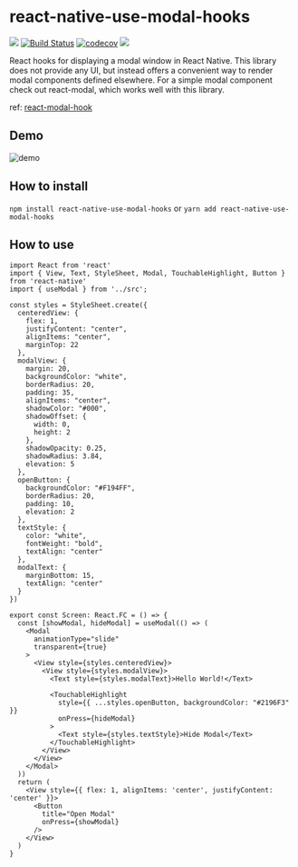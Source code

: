 # react-native-use-modal-hooks
[![](https://img.shields.io/npm/v/react-native-use-modal-hooks.svg)](https://www.npmjs.com/package/react-native-use-modal-hooks)
[![Build Status](https://travis-ci.com/toshi1127/react-native-modal-hooks.svg?branch=master)](https://travis-ci.com/toshi1127/react-native-modal-hooks)
[![codecov](https://codecov.io/gh/toshi1127/react-native-use-modal-hooks/branch/master/graph/badge.svg)](https://codecov.io/gh/toshi1127/react-native-use-modal-hooks)
[![](https://img.shields.io/npm/dt/react-native-use-modal-hooks.svg)](https://www.npmjs.com/package/react-native-use-modal-hooks)

React hooks for displaying a modal window in React Native.
This library does not provide any UI, but instead offers a convenient way to render modal components defined elsewhere.
For a simple modal component check out react-modal, which works well with this library.

ref: [react-modal-hook](https://github.com/mpontus/react-modal-hook)

## Demo
![demo](https://user-images.githubusercontent.com/32378535/89108919-b28cf380-d477-11ea-8596-8b05f3988aa6.gif)

## How to install
`npm install react-native-use-modal-hooks` or `yarn add react-native-use-modal-hooks`

## How to use

```
import React from 'react'
import { View, Text, StyleSheet, Modal, TouchableHighlight, Button } from 'react-native'
import { useModal } from '../src';

const styles = StyleSheet.create({
  centeredView: {
    flex: 1,
    justifyContent: "center",
    alignItems: "center",
    marginTop: 22
  },
  modalView: {
    margin: 20,
    backgroundColor: "white",
    borderRadius: 20,
    padding: 35,
    alignItems: "center",
    shadowColor: "#000",
    shadowOffset: {
      width: 0,
      height: 2
    },
    shadowOpacity: 0.25,
    shadowRadius: 3.84,
    elevation: 5
  },
  openButton: {
    backgroundColor: "#F194FF",
    borderRadius: 20,
    padding: 10,
    elevation: 2
  },
  textStyle: {
    color: "white",
    fontWeight: "bold",
    textAlign: "center"
  },
  modalText: {
    marginBottom: 15,
    textAlign: "center"
  }
})

export const Screen: React.FC = () => {
  const [showModal, hideModal] = useModal(() => (
    <Modal
      animationType="slide"
      transparent={true}
    >
      <View style={styles.centeredView}>
        <View style={styles.modalView}>
          <Text style={styles.modalText}>Hello World!</Text>

          <TouchableHighlight
            style={{ ...styles.openButton, backgroundColor: "#2196F3" }}
            onPress={hideModal}
          >
            <Text style={styles.textStyle}>Hide Modal</Text>
          </TouchableHighlight>
        </View>
      </View>
    </Modal>
  ))
  return (
    <View style={{ flex: 1, alignItems: 'center', justifyContent: 'center' }}>
      <Button
        title="Open Modal"
        onPress={showModal}
      />
    </View>
  )
}
```
